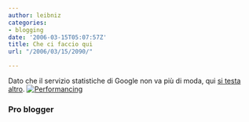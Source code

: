 ```yaml
---
author: leibniz
categories:
- blogging
date: '2006-03-15T05:07:57Z'
title: Che ci faccio qui
url: "/2006/03/15/2090/"

---
```

Dato che il servizio statistiche di Google non va più di moda, qui [si testa altro](http://www.problogger.net/archives/2006/03/10/performancing-metrics-review/).
[![Performancing](http://metrics.performancing.com/logo_small.png)](http://performancing.com)


### Pro blogger
